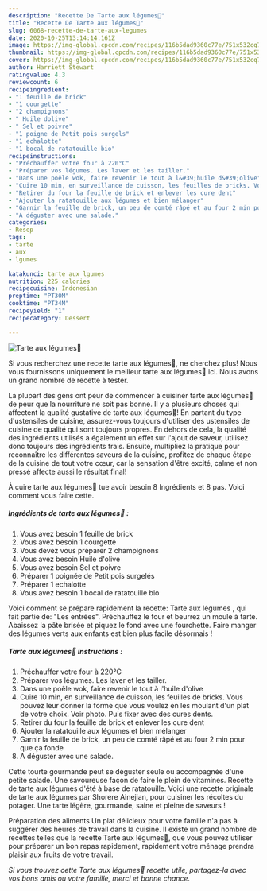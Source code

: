 ```yaml
---
description: "Recette De Tarte aux légumes🧅"
title: "Recette De Tarte aux légumes🧅"
slug: 6068-recette-de-tarte-aux-legumes
date: 2020-10-25T13:14:14.161Z
image: https://img-global.cpcdn.com/recipes/116b5dad9360c77e/751x532cq70/tarte-aux-legumes🧅-photo-principale-de-la-recette.jpg
thumbnail: https://img-global.cpcdn.com/recipes/116b5dad9360c77e/751x532cq70/tarte-aux-legumes🧅-photo-principale-de-la-recette.jpg
cover: https://img-global.cpcdn.com/recipes/116b5dad9360c77e/751x532cq70/tarte-aux-legumes🧅-photo-principale-de-la-recette.jpg
author: Harriett Stewart
ratingvalue: 4.3
reviewcount: 6
recipeingredient:
- "1 feuille de brick"
- "1 courgette"
- "2 champignons"
- " Huile dolive"
- " Sel et poivre"
- "1 poigne de Petit pois surgels"
- "1 echalotte"
- "1 bocal de ratatouille bio"
recipeinstructions:
- "Préchauffer votre four à 220°C"
- "Préparer vos légumes. Les laver et les tailler."
- "Dans une poêle wok, faire revenir le tout à l&#39;huile d&#39;olive"
- "Cuire 10 min, en surveillance de cuisson, les feuilles de bricks. Vous pouvez leur donner la forme que vous voulez en les moulant d&#39;un plat de votre choix. Voir photo. Puis fixer avec des cures dents."
- "Retirer du four la feuille de brick et enlever les cure dent"
- "Ajouter la ratatouille aux légumes et bien mélanger"
- "Garnir la feuille de brick, un peu de comté râpé et au four 2 min pour que ça fonde"
- "A déguster avec une salade."
categories:
- Resep
tags:
- tarte
- aux
- lgumes

katakunci: tarte aux lgumes 
nutrition: 225 calories
recipecuisine: Indonesian
preptime: "PT30M"
cooktime: "PT34M"
recipeyield: "1"
recipecategory: Dessert

---
```



![Tarte aux légumes🧅](https://img-global.cpcdn.com/recipes/116b5dad9360c77e/751x532cq70/tarte-aux-legumes🧅-photo-principale-de-la-recette.jpg)

Si vous recherchez une recette tarte aux légumes🧅, ne cherchez plus! Nous vous fournissons uniquement le meilleur tarte aux légumes🧅 ici. Nous avons un grand nombre de recette à tester.

La plupart des gens ont peur de commencer à cuisiner tarte aux légumes🧅 de peur que la nourriture ne soit pas bonne. Il y a plusieurs choses qui affectent la qualité gustative de tarte aux légumes🧅! En partant du type d'ustensiles de cuisine, assurez-vous toujours d'utiliser des ustensiles de cuisine de qualité qui sont toujours propres. En dehors de cela, la qualité des ingrédients utilisés a également un effet sur l'ajout de saveur, utilisez donc toujours des ingrédients frais. Ensuite, multipliez la pratique pour reconnaître les différentes saveurs de la cuisine, profitez de chaque étape de la cuisine de tout votre cœur, car la sensation d'être excité, calme et non pressé affecte aussi le résultat final!

<!--inarticleads1-->

À cuire tarte aux légumes🧅 tue avoir besoin 8 Ingrédients et 8 pas. Voici comment vous faire cette.

##### Ingrédients de tarte aux légumes🧅 :

1. Vous avez besoin 1 feuille de brick
1. Vous avez besoin 1 courgette
1. Vous devez vous préparer 2 champignons
1. Vous avez besoin  Huile d&#39;olive
1. Vous avez besoin  Sel et poivre
1. Préparer 1 poignée de Petit pois surgelés
1. Préparer 1 echalotte
1. Vous avez besoin 1 bocal de ratatouille bio


Voici comment se prépare rapidement la recette: Tarte aux légumes , qui fait partie de: &#34;Les entrées&#34;. Préchauffez le four et beurrez un moule à tarte. Abaissez la pâte brisée et piquez le fond avec une fourchette. Faire manger des légumes verts aux enfants est bien plus facile désormais ! 

<!--inarticleads2-->

##### Tarte aux légumes🧅 instructions :

1. Préchauffer votre four à 220°C
1. Préparer vos légumes. Les laver et les tailler.
1. Dans une poêle wok, faire revenir le tout à l&#39;huile d&#39;olive
1. Cuire 10 min, en surveillance de cuisson, les feuilles de bricks. Vous pouvez leur donner la forme que vous voulez en les moulant d&#39;un plat de votre choix. Voir photo. Puis fixer avec des cures dents.
1. Retirer du four la feuille de brick et enlever les cure dent
1. Ajouter la ratatouille aux légumes et bien mélanger
1. Garnir la feuille de brick, un peu de comté râpé et au four 2 min pour que ça fonde
1. A déguster avec une salade.


Cette tourte gourmande peut se déguster seule ou accompagnée d&#39;une petite salade. Une savoureuse façon de faire le plein de vitamines. Recette de tarte aux légumes d&#39;été à base de ratatouille. Voici une recette originale de tarte aux légumes par Shorere Ainejian, pour cuisiner les récoltes du potager. Une tarte légère, gourmande, saine et pleine de saveurs ! 

<!--inarticleads1-->

<p>
Préparation des aliments Un plat délicieux pour votre famille n'a pas à suggérer des heures de travail dans la cuisine. Il existe un grand nombre de recettes telles que la recette Tarte aux légumes🧅, que vous pouvez utiliser pour préparer un bon repas rapidement, rapidement votre ménage prendra plaisir aux fruits de votre travail.
</p>

<p>
<i>Si vous trouvez cette Tarte aux légumes🧅 recette utile, partagez-la avec vos bons amis ou votre famille, merci et bonne chance.</i>
</p>
